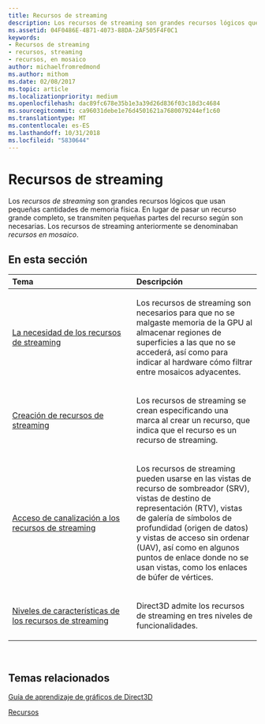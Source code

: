 ```yaml
---
title: Recursos de streaming
description: Los recursos de streaming son grandes recursos lógicos que usan pequeñas cantidades de memoria física. En lugar de pasar un recurso grande completo, se transmiten pequeñas partes del recurso según son necesarias. Los recursos de streaming anteriormente se denominaban recursos en mosaico.
ms.assetid: 04F0486E-4B71-4073-88DA-2AF505F4F0C1
keywords:
- Recursos de streaming
- recursos, streaming
- recursos, en mosaico
author: michaelfromredmond
ms.author: mithom
ms.date: 02/08/2017
ms.topic: article
ms.localizationpriority: medium
ms.openlocfilehash: dac89fc678e35b1e3a39d26d836f03c18d3c4684
ms.sourcegitcommit: ca96031debe1e76d4501621a7680079244ef1c60
ms.translationtype: MT
ms.contentlocale: es-ES
ms.lasthandoff: 10/31/2018
ms.locfileid: "5830644"
---
```

# <a name="streaming-resources"></a>Recursos de streaming


Los *recursos de streaming* son grandes recursos lógicos que usan pequeñas cantidades de memoria física. En lugar de pasar un recurso grande completo, se transmiten pequeñas partes del recurso según son necesarias. Los recursos de streaming anteriormente se denominaban *recursos en mosaico*.

## <a name="span-idin-this-sectionspanin-this-section"></a><span id="in-this-section"></span>En esta sección


<table>
<colgroup>
<col width="50%" />
<col width="50%" />
</colgroup>
<thead>
<tr class="header">
<th align="left">Tema</th>
<th align="left">Descripción</th>
</tr>
</thead>
<tbody>
<tr class="odd">
<td align="left"><p><a href="the-need-for-streaming-resources.md">La necesidad de los recursos de streaming</a></p></td>
<td align="left"><p>Los recursos de streaming son necesarios para que no se malgaste memoria de la GPU al almacenar regiones de superficies a las que no se accederá, así como para indicar al hardware cómo filtrar entre mosaicos adyacentes.</p></td>
</tr>
<tr class="even">
<td align="left"><p><a href="creating-streaming-resources.md">Creación de recursos de streaming</a></p></td>
<td align="left"><p>Los recursos de streaming se crean especificando una marca al crear un recurso, que indica que el recurso es un recurso de streaming.</p></td>
</tr>
<tr class="odd">
<td align="left"><p><a href="pipeline-access-to-streaming-resources.md">Acceso de canalización a los recursos de streaming</a></p></td>
<td align="left"><p>Los recursos de streaming pueden usarse en las vistas de recurso de sombreador (SRV), vistas de destino de representación (RTV), vistas de galería de símbolos de profundidad (origen de datos) y vistas de acceso sin ordenar (UAV), así como en algunos puntos de enlace donde no se usan vistas, como los enlaces de búfer de vértices.</p></td>
</tr>
<tr class="even">
<td align="left"><p><a href="streaming-resources-features-tiers.md">Niveles de características de los recursos de streaming</a></p></td>
<td align="left"><p>Direct3D admite los recursos de streaming en tres niveles de funcionalidades.</p></td>
</tr>
</tbody>
</table>

 

## <a name="span-idrelated-topicsspanrelated-topics"></a><span id="related-topics"></span>Temas relacionados


[Guía de aprendizaje de gráficos de Direct3D](index.md)

[Recursos](resources.md)

 

 




